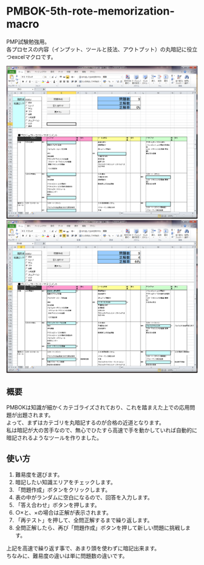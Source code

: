 PMBOK-5th-rote-memorization-macro
=================================
  
PMP試験勉強用。  
各プロセスの内容（インプット、ツールと技法、アウトプット）の丸暗記に役立つexcelマクロです。  
  
![回答](imageforreadme/answer.png)  
![答え合わせ](imageforreadme/rightanswer.png)  
  
  
## 概要  
PMBOKは知識が細かくカテゴライズされており、これを踏まえた上での応用問題が出題されます。  
よって、まずはカテゴリを丸暗記するのが合格の近道となります。  
私は暗記が大の苦手なので、無心でひたすら高速で手を動かしていれば自動的に暗記されるようなツールを作りました。  
  
## 使い方  
1. 難易度を選びます。  
2. 暗記したい知識エリアをチェックします。  
3. 「問題作成」ボタンをクリックします。  
4. 表の中がランダムに空白になるので、回答を入力します。  
5. 「答え合わせ」ボタンを押します。  
6. ○×と、×の場合は正解が表示されます。  
7. 「再テスト」を押して、全問正解するまで繰り返します。  
8. 全問正解したら、再び「問題作成」ボタンを押して新しい問題に挑戦します。  
  
上記を高速で繰り返す事で、あまり頭を使わずに暗記出来ます。  
ちなみに、難易度の違いは単に問題数の違いです。  
